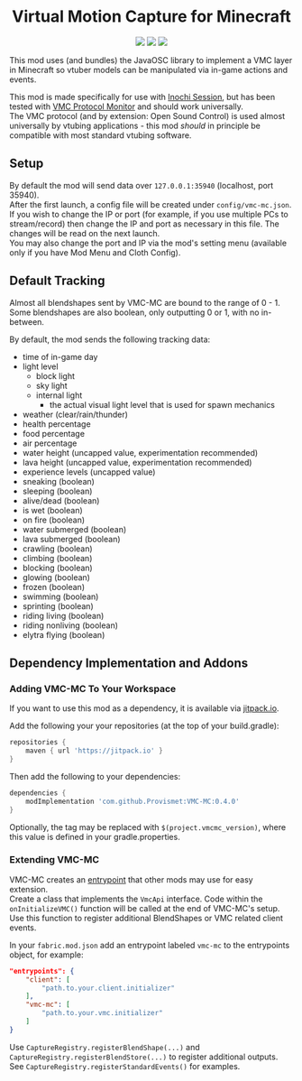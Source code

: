 <div align="center">

# Virtual Motion Capture for Minecraft
[![](https://img.shields.io/jitpack/version/com.github.Provismet/VMC-MC?style=flat-square&logo=jitpack&color=F6F6F6)](https://jitpack.io/#Provismet/VMC-MC) [![](https://img.shields.io/modrinth/dt/ub8B8TcT?style=flat-square&logo=modrinth&color=F6F6F6)](https://modrinth.com/mod/virtual-motion-capture-for-minecraft) [![](https://img.shields.io/curseforge/dt/922189?style=flat-square&logo=curseforge&color=F6F6F6)](https://www.curseforge.com/minecraft/mc-mods/vmc-mc)

</div>

This mod uses (and bundles) the JavaOSC library to implement a VMC layer in Minecraft so vtuber models can be manipulated via in-game actions and events.

This mod is made specifically for use with [Inochi Session](https://github.com/Inochi2D/inochi-session), but has been tested with [VMC Protocol Monitor](https://github.com/gpsnmeajp/VMCProtocolMonitor) and should work universally.  
The VMC protocol (and by extension: Open Sound Control) is used almost universally by vtubing applications - this mod *should* in principle be compatible with most standard vtubing software.

## Setup
By default the mod will send data over `127.0.0.1:35940` (localhost, port 35940).  
After the first launch, a config file will be created under `config/vmc-mc.json`. If you wish to change the IP or port (for example, if you use multiple PCs to stream/record) then change the IP and port as necessary in this file. The changes will be read on the next launch.  
You may also change the port and IP via the mod's setting menu (available only if you have Mod Menu and Cloth Config).

## Default Tracking
Almost all blendshapes sent by VMC-MC are bound to the range of 0 - 1. Some blendshapes are also boolean, only outputting 0 or 1, with no in-between.

By default, the mod sends the following tracking data:
- time of in-game day
- light level
    - block light
    - sky light
    - internal light
        - the actual visual light level that is used for spawn mechanics
- weather (clear/rain/thunder)
- health percentage
- food percentage
- air percentage
- water height (uncapped value, experimentation recommended)
- lava height (uncapped value, experimentation recommended)
- experience levels (uncapped value)
- sneaking (boolean)
- sleeping (boolean)
- alive/dead (boolean)
- is wet (boolean)
- on fire (boolean)
- water submerged (boolean)
- lava submerged (boolean)
- crawling (boolean)
- climbing (boolean)
- blocking (boolean)
- glowing (boolean)
- frozen (boolean)
- swimming (boolean)
- sprinting (boolean)
- riding living (boolean)
- riding nonliving (boolean)
- elytra flying (boolean)

## Dependency Implementation and Addons
### Adding VMC-MC To Your Workspace
If you want to use this mod as a dependency, it is available via [jitpack.io](https://jitpack.io/#Provismet/VMC-MC/).

Add the following your your repositories (at the top of your build.gradle):
```gradle
repositories {
    maven { url 'https://jitpack.io' }
}
```

Then add the following to your dependencies:
```gradle
dependencies {
    modImplementation 'com.github.Provismet:VMC-MC:0.4.0'
}
```
Optionally, the tag may be replaced with `$(project.vmcmc_version)`, where this value is defined in your gradle.properties.

### Extending VMC-MC
VMC-MC creates an [entrypoint](https://fabricmc.net/wiki/documentation:entrypoint) that other mods may use for easy extension.  
Create a class that implements the `VmcApi` interface. Code within the `onInitializeVMC()` function will be called at the end of VMC-MC's setup. Use this function to register additional BlendShapes or VMC related client events.

In your `fabric.mod.json` add an entrypoint labeled `vmc-mc` to the entrypoints object, for example:
```json
"entrypoints": {
	"client": [
	    "path.to.your.client.initializer"
	],
    "vmc-mc": [
	    "path.to.your.vmc.initializer"
    ]
}
```

Use `CaptureRegistry.registerBlendShape(...)` and `CaptureRegistry.registerBlendStore(...)` to register additional outputs.  
See `CaptureRegistry.registerStandardEvents()` for examples.
